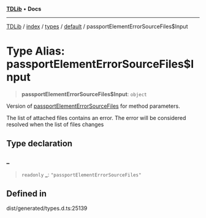 [**TDLib**](../../../../../../README.md) • **Docs**

***

[TDLib](../../../../../../modules.md) / [index](../../../../../README.md) / [types](../../../README.md) / [default](../README.md) / passportElementErrorSourceFiles$Input

# Type Alias: passportElementErrorSourceFiles$Input

> **passportElementErrorSourceFiles$Input**: `object`

Version of [passportElementErrorSourceFiles](passportElementErrorSourceFiles.md) for method parameters.

The list of attached files contains an error. The error will be considered resolved when the list of files changes

## Type declaration

### \_

> `readonly` **\_**: `"passportElementErrorSourceFiles"`

## Defined in

dist/generated/types.d.ts:25139
